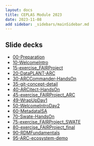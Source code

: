 ```yaml
---
layout: docs
title: CEPLAS Module 2023
date: 2023-11-08
add sidebar: _sidebars/mainSidebar.md
---
```


## Slide decks

- <a href=./00-Preparation.html target=_blank>00-Preparation</a>
- <a href=./10-WelcomeIntro.html target=_blank>10-WelcomeIntro</a>
- <a href=./15-exercise_FAIRProject.html target=_blank>15-exercise_FAIRProject</a>
- <a href=./20-DataPLANT-ARC.html target=_blank>20-DataPLANT-ARC</a>
- <a href=./30-ARCCommander-HandsOn.html target=_blank>30-ARCCommander-HandsOn</a>
- <a href=./35-git-concept-detail.html target=_blank>35-git-concept-detail</a>
- <a href=./40-ARCitect-HandsOn.html target=_blank>40-ARCitect-HandsOn</a>
- <a href=./45-exercise_FAIRProject_ARC.html target=_blank>45-exercise_FAIRProject_ARC</a>
- <a href=./49-WrapUpDay1.html target=_blank>49-WrapUpDay1</a>
- <a href=./50-WelcomeIntroDay2.html target=_blank>50-WelcomeIntroDay2</a>
- <a href=./60-MetadataISA.html target=_blank>60-MetadataISA</a>
- <a href=./70-Swate-HandsOn.html target=_blank>70-Swate-HandsOn</a>
- <a href=./75-exercise_FAIRProject_SWATE.html target=_blank>75-exercise_FAIRProject_SWATE</a>
- <a href=./80-exercise_FAIRProject_final.html target=_blank>80-exercise_FAIRProject_final</a>
- <a href=./90-RDMFundamentals.html target=_blank>90-RDMFundamentals</a>
- <a href=./95-ARC-ecosystem-demo.html target=_blank>95-ARC-ecosystem-demo</a>
